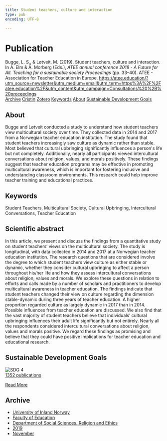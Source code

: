 ```yaml
---
title: Student teachers, culture and interaction
type: pub
encoding: UTF-8

---
```

<h1>Publication</h1>
<article id="csl-bib-container-GU88BV8C" class="csl-bib-container">
  <div class="csl-bib-body"> <div class="csl-entry">Bugge, L. S., &#38; Løtveit, M. (2019). Student teachers, culture and interaction. In A. Elm &#38; Å. Morberg (Eds.), <i>ATEE annual conference 2018 - A Future for All. Teaching for a sustainable society Proceedings</i> (pp. 33–40). ATEE - Association for Teacher Education in Europe. <a href="https://atee.education/?utm_source=newsletter&#38;utm_medium=email&#38;utm_term=https%3A%2F%2Fatee.education%2F&#38;utm_content&#38;utm_campaign=Consultations%20%2B%20proceedings">https://atee.education/?utm_source=newsletter&#38;utm_medium=email&#38;utm_term=https%3A%2F%2Fatee.education%2F&#38;utm_content&#38;utm_campaign=Consultations%20%2B%20proceedings</a></div> </div>
  <div class="csl-bib-buttons">
    <a href="#taxonomy-article-GU88BV8C" alt="archive" class="csl-bib-button">Archive</a>
    <a href="https://app.cristin.no/results/show.jsf?id=1753714" alt="Cristin" class="csl-bib-button">Cristin</a>
    <a href="http://zotero.org/groups/5881554/items/GU88BV8C" alt="Zotero" class="csl-bib-button">Zotero</a>
    <a href="#keywords-article-GU88BV8C" alt="keywords" class="csl-bib-button">Keywords</a>
    <a href="#about-article-GU88BV8C" alt="about_pub" class="csl-bib-button">About</a>
    <a href="#sdg-article-GU88BV8C" alt="sdg" class="csl-bib-button">Sustainable Development Goals</a>
  </div>
  <div id="csl-bib-meta-container-GU88BV8C"></div>
</article>
<div id="csl-bib-meta-GU88BV8C" class="csl-bib-meta">
  <article id="about-article-GU88BV8C" class="about_pub-article">
    <h1>About</h1>
    Bugge and Løtveit conducted a study to understand how student teachers view multicultural society over time. They collected data in 2014 and 2017 from a Norwegian teacher education institution. The study found that student teachers increasingly saw culture as dynamic rather than stable. Most believed that cultural upbringing significantly influences a person's life but not completely. Additionally, nearly all participants viewed intercultural conversations about religion, values, and morals positively. These findings suggest that teacher education programs may be effective in promoting multicultural awareness, which is important for fostering inclusive and understanding classroom environments. This research could help improve teacher training and educational practices.
  </article>
  <article id="keywords-article-GU88BV8C" class="keywords-article">
    <h1>Keywords</h1>
    Student Teachers, Multicultural Society, Cultural Upbringing, Intercultural Conversations, Teacher Education
  </article>
  <article id="abstract-article-GU88BV8C" class="abstract-article">
    <h1>Scientific abstract</h1>
    In this article, we present and discuss the findings from a quantitative study on student teachers’ views on the 
multicultural society. The study is longitudinal, with data collected in 2014 and 2017 at a Norwegian teacher 
education institution. The research questions that are considered involve the degree to which student teachers view culture as either stable or dynamic, whether they consider cultural upbringing to affect a person 
throughout his/her life and how they assess intercultural conversations about religion, values and morals. 
We explore these questions in relation to efforts and calls made by a number of scholars and practitioners to 
develop multicultural awareness in teacher education. The findings indicate that student teachers changed 
their view on culture regarding the dimension stable-dynamic during three years of teacher education. A 
higher proportion regarded culture as largely dynamic in 2017 than in 2014. Possible influences from teacher education are discussed. We also find that the vast majority of student teachers believe that individuals’ 
cultural upbringing influences their adult life significantly but not entirely. Nearly all the respondents considered 
intercultural conversations about religion, values and morals positive. We regard these findings as promising 
and believe that they could have positive implications for teacher education and educational research.
  </article>
  <article id="sdg-article-GU88BV8C" class="sdg-article">
    <h1>Sustainable Development Goals</h1>
    <div class="sdg-container"><div id="sdg4" class="sdg">
        <img src="{{< params subfolder >}}images/sdg/sdg04_en.png" class="image" alt="SDG 4">
        <div class="sdg-overlay">
          <a href="{{< params subfolder >}}en/archive/?sdg=4#archive" class="sdg-publication-count"><span>1352</span> publications</a>
          <p><a href="https://sdgs.un.org/goals/goal4" class="sdg-read-more">Read More</a></p>
        </div>
      </div></div>
  </article>
  <article id="taxonomy-article-GU88BV8C" class="taxonomy-article">
    <h1>Archive</h1>
    <ul>
      <li><a href="{{< params subfolder >}}en/archive/?key=3DCRN523">University of Inland Norway</a></li>
      <li><a href="{{< params subfolder >}}en/archive/?key=WYNZA47F">Faculty of Education</a></li>
      <li><a href="{{< params subfolder >}}en/archive/?key=XY7UYWKQ">Department of Social Sciences, Religion and Ethics</a></li>
      <li><a href="{{< params subfolder >}}en/archive/?key=UKHIYNRX">2019</a></li>
      <li><a href="{{< params subfolder >}}en/archive/?key=4GJBDZYX">November</a></li>
    </ul>
  </article>
</div>
